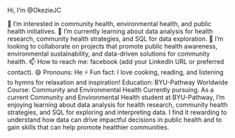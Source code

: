  Hi, I’m @OkezieJC

👀 I’m interested in community health, environmental health, and public health initiatives.
🌱 I’m currently learning about data analysis for health research, community health strategies, and SQL for data exploration.
💞️ I’m looking to collaborate on projects that promote public health awareness, environmental sustainability, and data-driven solutions for community health.
📫 How to reach me: facebook (add your LinkedIn URL or preferred contact).
😄 Pronouns: He
⚡ Fun fact: I love cooking, reading, and listening to hymns for relaxation and inspiration!
Education: BYU-Pathway Worldwide
 Course: Community and Environmental Health
Currently pursuing. As a current Community and Environmental Health student at BYU-Pathway, I’m enjoying learning about data analysis for health research, community health strategies, and SQL for exploring and interpreting data. I find it rewarding to understand how data can drive impactful decisions in public health and to gain skills that can help promote healthier communities.

